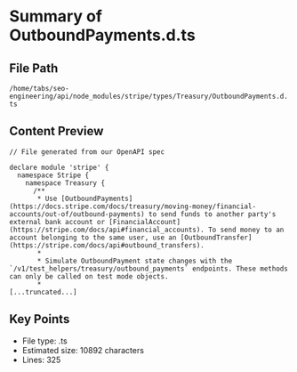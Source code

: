 # Summary of OutboundPayments.d.ts
  
## File Path
`/home/tabs/seo-engineering/api/node_modules/stripe/types/Treasury/OutboundPayments.d.ts`

## Content Preview
```
// File generated from our OpenAPI spec

declare module 'stripe' {
  namespace Stripe {
    namespace Treasury {
      /**
       * Use [OutboundPayments](https://docs.stripe.com/docs/treasury/moving-money/financial-accounts/out-of/outbound-payments) to send funds to another party's external bank account or [FinancialAccount](https://stripe.com/docs/api#financial_accounts). To send money to an account belonging to the same user, use an [OutboundTransfer](https://stripe.com/docs/api#outbound_transfers).
       *
       * Simulate OutboundPayment state changes with the `/v1/test_helpers/treasury/outbound_payments` endpoints. These methods can only be called on test mode objects.
       *
[...truncated...]
```

## Key Points
- File type: .ts
- Estimated size: 10892 characters
- Lines: 325
